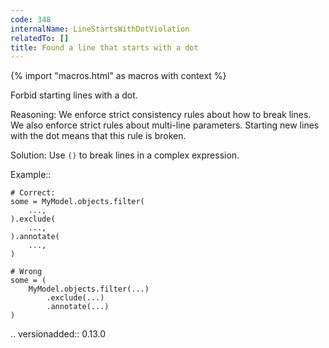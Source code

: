 ```yaml
---
code: 348
internalName: LineStartsWithDotViolation
relatedTo: []
title: Found a line that starts with a dot
---
```


{% import "macros.html" as macros with context %}

Forbid starting lines with a dot.

Reasoning: We enforce strict consistency rules about how to break lines.
We also enforce strict rules about multi-line parameters. Starting new
lines with the dot means that this rule is broken.

Solution: Use `()` to break lines in a complex expression.

Example::

    # Correct:
    some = MyModel.objects.filter(
        ...,
    ).exclude(
        ...,
    ).annotate(
        ...,
    )
    
    # Wrong
    some = (
        MyModel.objects.filter(...)
            .exclude(...)
            .annotate(...)
    )

.. versionadded:: 0.13.0